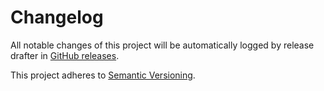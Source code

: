 # Changelog 

All notable changes of this project will be automatically logged by release drafter in 
[GitHub releases](https://github.com/uhafner/bootstrap4-api-plugin/releases). 

This project adheres to [Semantic Versioning](https://semver.org/spec/v2.0.0.html).
